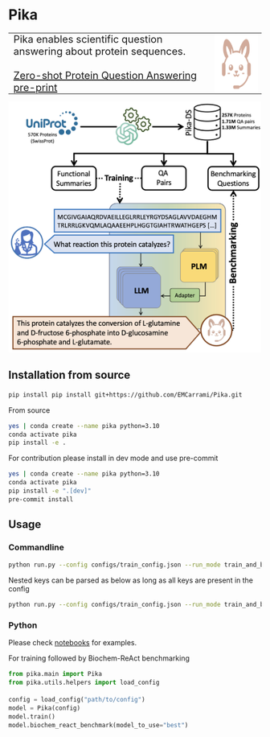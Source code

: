 # Pika

<table width="10%" border="0" cellspacing="0" cellpadding="0">
  <tr>
    <td style="font-size: 20px; width: 80%; padding-top: 0; padding-bottom: 0;">
      Pika enables scientific question answering about protein sequences.
      <br>
      <br>
      <a href="https://arxiv.org/abs/5421595">Zero-shot Protein Question Answering pre-print</a>
    </td>
    <td style="padding-top: 0; padding-bottom: 0;"><img src="assets/Pika_logo.png" title="Pika Framework" height="120" style="float: right;"></td>
  </tr>
</table>


<p align="left"><img src="assets/Pika.png" title="Pika Framework" height="500"></p>

## Installation from source

```bash
pip install pip install git+https://github.com/EMCarrami/Pika.git
```

From source
```bash
yes | conda create --name pika python=3.10
conda activate pika
pip install -e .
```

For contribution please install in dev mode and use pre-commit
```bash
yes | conda create --name pika python=3.10
conda activate pika
pip install -e ".[dev]"
pre-commit install
```

## Usage

### Commandline

```bash
python run.py --config configs/train_config.json --run_mode train_and_benchmark
```

Nested keys can be parsed as below as long as all keys are present in the config
```bash
python run.py --config configs/train_config.json --run_mode train_and_benchmark --model.enable_gradient_checkpointing True
```

### Python

Please check [notebooks](https://github.com/EMCarrami/Pika/tree/main/notebooks) for examples.

For training followed by Biochem-ReAct benchmarking
```python
from pika.main import Pika
from pika.utils.helpers import load_config

config = load_config("path/to/config")
model = Pika(config)
model.train()
model.biochem_react_benchmark(model_to_use="best")
```

